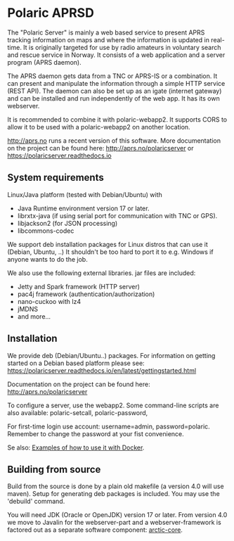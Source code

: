 # Polaric APRSD

The "Polaric Server" is mainly a web based service to present APRS tracking information on maps and where 
the information is updated in real-time. It is originally targeted for use by radio amateurs in voluntary 
search and rescue service in Norway. It consists of a web application and a server program (APRS daemon). 
 
The APRS daemon gets data from a TNC or APRS-IS or a combination. It can present 
and manipulate the information through a simple HTTP service (REST API). The daemon can 
also be set up as an igate (internet gateway) and can be installed and run independently 
of the web app. It has its own webserver. 

It is recommended to combine it with polaric-webapp2. It supports CORS to allow it to be used 
with a polaric-webapp2 on another location.

http://aprs.no runs a recent version of this software. More documentation on the project can be found here: 
http://aprs.no/polaricserver or https://polaricserver.readthedocs.io

## System requirements

Linux/Java platform (tested with Debian/Ubuntu) with
* Java Runtime environment version 17 or later. 
* librxtx-java (if using serial port for communication with TNC or GPS).
* libjackson2 (for JSON processing)
* libcommons-codec

We support deb installation packages for Linux distros that can use it (Debian, Ubuntu, ..) 
It shouldn't be too hard to port it to e.g. Windows if anyone wants to do the job. 

We also use the following external libraries. jar files are included: 
* Jetty and Spark framework (HTTP server)
* pac4j framework (authentication/authorization)
* nano-cuckoo with lz4
* jMDNS
* and more...


## Installation

We provide deb (Debian/Ubuntu..) packages. For information on getting started on a Debian based platform please 
see: https://polaricserver.readthedocs.io/en/latest/gettingstarted.html

Documentation on the project can be found here: 
http://aprs.no/polaricserver

To configure a server, use the webapp2. Some command-line scripts are also available: 
polaric-setcall, polaric-password, 

For first-time login use account: username=admin, password=polaric. Remember to change the password at your fist
convenience. 

Se also: [Examples of how to use it with Docker](https://github.com/PolaricServer/Dockerfiles).


## Building from source 

Build from the source is done by a plain old makefile (a version 4.0 will use maven). Setup for generating deb
packages is included. You may use the 'debuild' command.

You will need JDK (Oracle or OpenJDK) version 17 or later. 
From version 4.0 we move to Javalin for the webserver-part and a webserver-framework is factored out as a separate software component: [arctic-core](https://github.com/PolaricServer/ArcticCore). 


